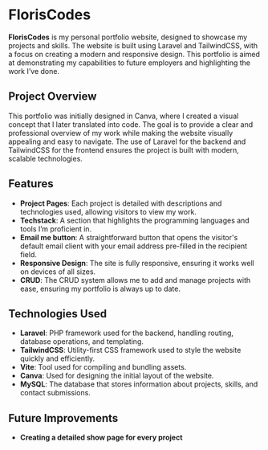 # FlorisCodes

**FlorisCodes** is my personal portfolio website, designed to showcase my projects and skills. The website is built using Laravel and TailwindCSS, with a focus on creating a modern and responsive design. This portfolio is aimed at demonstrating my capabilities to future employers and highlighting the work I’ve done.

## Project Overview

This portfolio was initially designed in Canva, where I created a visual concept that I later translated into code. The goal is to provide a clear and professional overview of my work while making the website visually appealing and easy to navigate. The use of Laravel for the backend and TailwindCSS for the frontend ensures the project is built with modern, scalable technologies.

## Features

-   **Project Pages**: Each project is detailed with descriptions and technologies used, allowing visitors to view my work.
-   **Techstack**: A section that highlights the programming languages and tools I’m proficient in.
-   **Email me button**: A straightforward button that opens the visitor's default email client with your email address pre-filled in the recipient field.
-   **Responsive Design**: The site is fully responsive, ensuring it works well on devices of all sizes.
-   **CRUD**: The CRUD system allows me to add and manage projects with ease, ensuring my portfolio is always up to date.

## Technologies Used

-   **Laravel**: PHP framework used for the backend, handling routing, database operations, and templating.
-   **TailwindCSS**: Utility-first CSS framework used to style the website quickly and efficiently.
-   **Vite**: Tool used for compiling and bundling assets.
-   **Canva**: Used for designing the initial layout of the website.
-   **MySQL**: The database that stores information about projects, skills, and contact submissions.

## Future Improvements

-   **Creating a detailed show page for every project**

